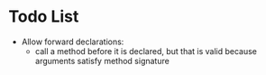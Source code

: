 Todo List
=========

* Allow forward declarations:
    * call a method before it is declared, but that is valid because arguments satisfy method signature
